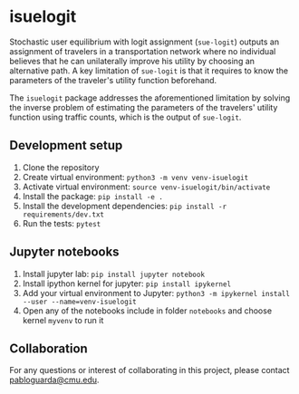 # isuelogit

Stochastic user equilibrium with logit assignment (`sue-logit`) outputs an assignment of travelers in a transportation network where no individual believes that he can unilaterally improve his utility by choosing an alternative path. A key limitation of `sue-logit` is that it requires to know the parameters of the traveler's utility function beforehand. 

The `isuelogit` package addresses the aforementioned limitation by solving the inverse problem of estimating the parameters of the travelers' utility function using traffic counts, which is the output of `sue-logit`.

## Development setup

1. Clone the repository
2. Create virtual environment: `python3 -m venv venv-isuelogit`
3. Activate virtual environment: `source venv-isuelogit/bin/activate`
4. Install the package: `pip install -e .`
5. Install the development dependencies: `pip install -r requirements/dev.txt`
6. Run the tests: `pytest`

## Jupyter notebooks
1. Install jupyter lab: `pip install jupyter notebook`
2. Install ipython kernel for jupyter: `pip install ipykernel`
3. Add your virtual environment to Jupyter:  `python3 -m ipykernel install --user --name=venv-isuelogit`
4. Open any of the notebooks include in folder `notebooks` and choose kernel `myvenv` to run it

## Collaboration
For any questions or interest of collaborating in this project, please contact pabloguarda@cmu.edu.